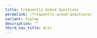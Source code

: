 ```yaml
---
title: Frequently Asked Questions
permalink: /frequently-asked-questions/
variant: tiptap
description: ""
third_nav_title: ACis
---
```

